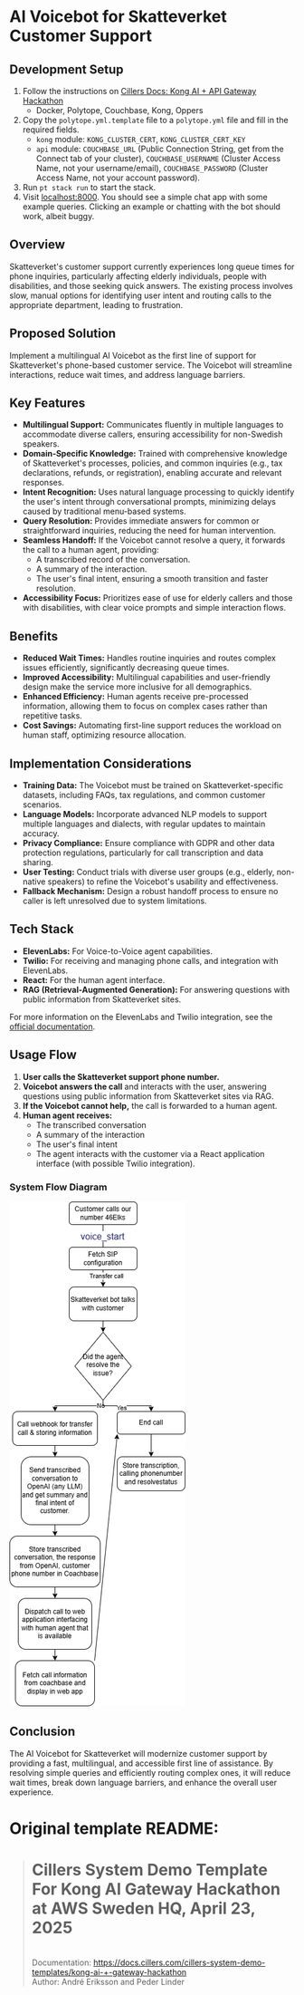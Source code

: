 # AI Voicebot for Skatteverket Customer Support

## Development Setup

1. Follow the instructions on [Cillers Docs: Kong AI + API Gateway Hackathon](https://docs.cillers.com/cillers-system-demo-templates/kong-ai-+-api-gateway-hackathon)
    - Docker, Polytope, Couchbase, Kong, Oppers
2. Copy the `polytope.yml.template` file to a `polytope.yml` file and fill in the required fields.
    - `kong` module: `KONG_CLUSTER_CERT`, `KONG_CLUSTER_CERT_KEY`
    - `api` module: `COUCHBASE_URL` (Public Connection String, get from the Connect tab of your cluster), `COUCHBASE_USERNAME` (Cluster Access Name, not your username/email), `COUCHBASE_PASSWORD` (Cluster Access Name, not your account password).
3. Run `pt stack run` to start the stack.
4. Visit [localhost:8000](http://localhost:8000). You should see a simple chat app with some example queries. Clicking an example or chatting with the bot should work, albeit buggy.


## Overview
Skatteverket's customer support currently experiences long queue times for phone inquiries, particularly affecting elderly individuals, people with disabilities, and those seeking quick answers. The existing process involves slow, manual options for identifying user intent and routing calls to the appropriate department, leading to frustration.

## Proposed Solution
Implement a multilingual AI Voicebot as the first line of support for Skatteverket's phone-based customer service. The Voicebot will streamline interactions, reduce wait times, and address language barriers.

## Key Features
- **Multilingual Support:** Communicates fluently in multiple languages to accommodate diverse callers, ensuring accessibility for non-Swedish speakers.
- **Domain-Specific Knowledge:** Trained with comprehensive knowledge of Skatteverket's processes, policies, and common inquiries (e.g., tax declarations, refunds, or registration), enabling accurate and relevant responses.
- **Intent Recognition:** Uses natural language processing to quickly identify the user's intent through conversational prompts, minimizing delays caused by traditional menu-based systems.
- **Query Resolution:** Provides immediate answers for common or straightforward inquiries, reducing the need for human intervention.
- **Seamless Handoff:** If the Voicebot cannot resolve a query, it forwards the call to a human agent, providing:
  - A transcribed record of the conversation.
  - A summary of the interaction.
  - The user's final intent, ensuring a smooth transition and faster resolution.
- **Accessibility Focus:** Prioritizes ease of use for elderly callers and those with disabilities, with clear voice prompts and simple interaction flows.

## Benefits
- **Reduced Wait Times:** Handles routine inquiries and routes complex issues efficiently, significantly decreasing queue times.
- **Improved Accessibility:** Multilingual capabilities and user-friendly design make the service more inclusive for all demographics.
- **Enhanced Efficiency:** Human agents receive pre-processed information, allowing them to focus on complex cases rather than repetitive tasks.
- **Cost Savings:** Automating first-line support reduces the workload on human staff, optimizing resource allocation.

## Implementation Considerations
- **Training Data:** The Voicebot must be trained on Skatteverket-specific datasets, including FAQs, tax regulations, and common customer scenarios.
- **Language Models:** Incorporate advanced NLP models to support multiple languages and dialects, with regular updates to maintain accuracy.
- **Privacy Compliance:** Ensure compliance with GDPR and other data protection regulations, particularly for call transcription and data sharing.
- **User Testing:** Conduct trials with diverse user groups (e.g., elderly, non-native speakers) to refine the Voicebot's usability and effectiveness.
- **Fallback Mechanism:** Design a robust handoff process to ensure no caller is left unresolved due to system limitations.

## Tech Stack
- **ElevenLabs:** For Voice-to-Voice agent capabilities.
- **Twilio:** For receiving and managing phone calls, and integration with ElevenLabs.
- **React:** For the human agent interface.
- **RAG (Retrieval-Augmented Generation):** For answering questions with public information from Skatteverket sites.

For more information on the ElevenLabs and Twilio integration, see the [official documentation](https://elevenlabs.io/docs/conversational-ai/guides/twilio/native-integration).

## Usage Flow
1. **User calls the Skatteverket support phone number.**
2. **Voicebot answers the call** and interacts with the user, answering questions using public information from Skatteverket sites via RAG.
3. **If the Voicebot cannot help,** the call is forwarded to a human agent.
4. **Human agent receives:**
   - The transcribed conversation
   - A summary of the interaction
   - The user's final intent
   - The agent interacts with the customer via a React application interface (with possible Twilio integration).

### System Flow Diagram
![Skatteverket Customer Support Flow](media/Skatteverket-Flowchart.png)

## Conclusion
The AI Voicebot for Skatteverket will modernize customer support by providing a fast, multilingual, and accessible first line of assistance. By resolving simple queries and efficiently routing complex ones, it will reduce wait times, break down language barriers, and enhance the overall user experience. 

# Original template README:

> # Cillers System Demo Template For Kong AI Gateway Hackathon at AWS Sweden HQ, April 23, 2025
> \
> Documentation: https://docs.cillers.com/cillers-system-demo-templates/kong-ai-+-gateway-hackathon
> \
> Author: André Eriksson and Peder Linder